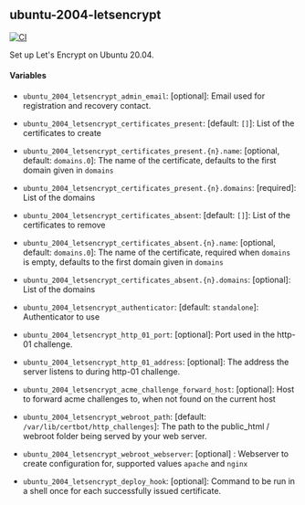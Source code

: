 ## ubuntu-2004-letsencrypt

[![CI](https://github.com/nlware/ansible-ubuntu-2004-letsencrypt/workflows/CI/badge.svg)](https://github.com/nlware/ansible-ubuntu-2004-letsencrypt/actions?query=workflow%3ACI)

Set up Let's Encrypt on Ubuntu 20.04.

#### Variables

* `ubuntu_2004_letsencrypt_admin_email`: [optional]: Email used for registration and recovery contact.

* `ubuntu_2004_letsencrypt_certificates_present`: [default: `[]`]: List of the certificates to create
* `ubuntu_2004_letsencrypt_certificates_present.{n}.name`: [optional, default: `domains.0`]: The name of the certificate, defaults to the first domain given in `domains`
* `ubuntu_2004_letsencrypt_certificates_present.{n}.domains`: [required]: List of the domains

* `ubuntu_2004_letsencrypt_certificates_absent`: [default: `[]`]: List of the certificates to remove
* `ubuntu_2004_letsencrypt_certificates_absent.{n}.name`: [optional, default: `domains.0`]: The name of the certificate, required when `domains` is empty, defaults to the first domain given in `domains`
* `ubuntu_2004_letsencrypt_certificates_absent.{n}.domains`: [optional]: List of the domains

* `ubuntu_2004_letsencrypt_authenticator`: [default: `standalone`]: Authenticator to use
* `ubuntu_2004_letsencrypt_http_01_port`: [optional]: Port used in the http-01 challenge.
* `ubuntu_2004_letsencrypt_http_01_address`: [optional]: The address the server listens to during http-01 challenge.

* `ubuntu_2004_letsencrypt_acme_challenge_forward_host`: [optional]: Host to forward acme challenges to, when not found on the current host

* `ubuntu_2004_letsencrypt_webroot_path`: [default: `/var/lib/certbot/http_challenges`]: The path to the public_html / webroot folder being served by your web server.
* `ubuntu_2004_letsencrypt_webroot_webserver`: [optional] : Webserver to create configuration for, supported values `apache` and `nginx`

* `ubuntu_2004_letsencrypt_deploy_hook`: [optional]: Command to be run in a shell once for each successfully issued certificate.
